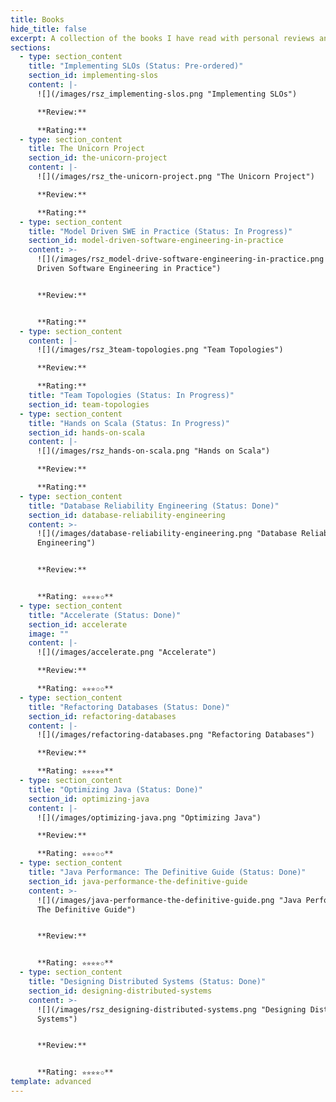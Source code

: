 ```yaml
---
title: Books
hide_title: false
excerpt: A collection of the books I have read with personal reviews and notes.
sections:
  - type: section_content
    title: "Implementing SLOs (Status: Pre-ordered)"
    section_id: implementing-slos
    content: |-
      ![](/images/rsz_implementing-slos.png "Implementing SLOs")

      **Review:**

      **Rating:**
  - type: section_content
    title: The Unicorn Project
    section_id: the-unicorn-project
    content: |-
      ![](/images/rsz_the-unicorn-project.png "The Unicorn Project")

      **Review:**

      **Rating:**
  - type: section_content
    title: "Model Driven SWE in Practice (Status: In Progress)"
    section_id: model-driven-software-engineering-in-practice
    content: >-
      ![](/images/rsz_model-drive-software-engineering-in-practice.png "Model
      Driven Software Engineering in Practice")


      **Review:**


      **Rating:**
  - type: section_content
    content: |-
      ![](/images/rsz_3team-topologies.png "Team Topologies")

      **Review:**

      **Rating:**
    title: "Team Topologies (Status: In Progress)"
    section_id: team-topologies
  - type: section_content
    title: "Hands on Scala (Status: In Progress)"
    section_id: hands-on-scala
    content: |-
      ![](/images/rsz_hands-on-scala.png "Hands on Scala")

      **Review:**

      **Rating:**
  - type: section_content
    title: "Database Reliability Engineering (Status: Done)"
    section_id: database-reliability-engineering
    content: >-
      ![](/images/database-reliability-engineering.png "Database Reliability
      Engineering")


      **Review:**


      **Rating: ✮✮✮✮✩**
  - type: section_content
    title: "Accelerate (Status: Done)"
    section_id: accelerate
    image: ""
    content: |-
      ![](/images/accelerate.png "Accelerate")

      **Review:**

      **Rating: ✮✮✮✩✩**
  - type: section_content
    title: "Refactoring Databases (Status: Done)"
    section_id: refactoring-databases
    content: |-
      ![](/images/refactoring-databases.png "Refactoring Databases")

      **Review:**

      **Rating: ✮✮✮✮✮**
  - type: section_content
    title: "Optimizing Java (Status: Done)"
    section_id: optimizing-java
    content: |-
      ![](/images/optimizing-java.png "Optimizing Java")

      **Review:**

      **Rating: ✮✮✮✩✩**
  - type: section_content
    title: "Java Performance: The Definitive Guide (Status: Done)"
    section_id: java-performance-the-definitive-guide
    content: >-
      ![](/images/java-performance-the-definitive-guide.png "Java Performance:
      The Definitive Guide")


      **Review:**


      **Rating: ✮✮✮✮✩**
  - type: section_content
    title: "Designing Distributed Systems (Status: Done)"
    section_id: designing-distributed-systems
    content: >-
      ![](/images/rsz_designing-distributed-systems.png "Designing Distributed
      Systems")


      **Review:**


      **Rating: ✮✮✮✮✩**
template: advanced
---
```

